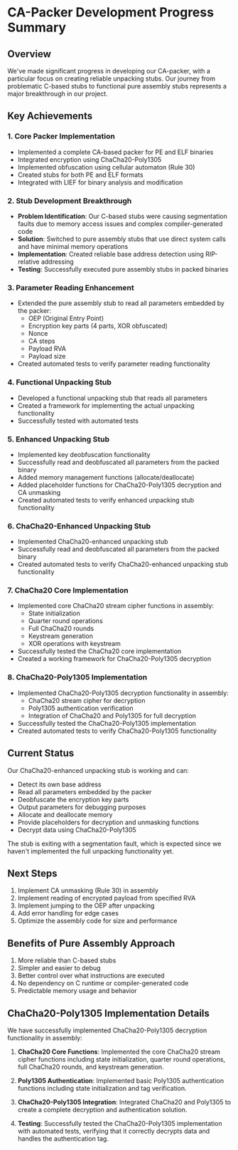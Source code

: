 # CA-Packer Development Progress Summary

## Overview
We've made significant progress in developing our CA-packer, with a particular focus on creating reliable unpacking stubs. Our journey from problematic C-based stubs to functional pure assembly stubs represents a major breakthrough in our project.

## Key Achievements

### 1. Core Packer Implementation
- Implemented a complete CA-based packer for PE and ELF binaries
- Integrated encryption using ChaCha20-Poly1305
- Implemented obfuscation using cellular automaton (Rule 30)
- Created stubs for both PE and ELF formats
- Integrated with LIEF for binary analysis and modification

### 2. Stub Development Breakthrough
- **Problem Identification**: Our C-based stubs were causing segmentation faults due to memory access issues and complex compiler-generated code
- **Solution**: Switched to pure assembly stubs that use direct system calls and have minimal memory operations
- **Implementation**: Created reliable base address detection using RIP-relative addressing
- **Testing**: Successfully executed pure assembly stubs in packed binaries

### 3. Parameter Reading Enhancement
- Extended the pure assembly stub to read all parameters embedded by the packer:
  - OEP (Original Entry Point)
  - Encryption key parts (4 parts, XOR obfuscated)
  - Nonce
  - CA steps
  - Payload RVA
  - Payload size
- Created automated tests to verify parameter reading functionality

### 4. Functional Unpacking Stub
- Developed a functional unpacking stub that reads all parameters
- Created a framework for implementing the actual unpacking functionality
- Successfully tested with automated tests

### 5. Enhanced Unpacking Stub
- Implemented key deobfuscation functionality
- Successfully read and deobfuscated all parameters from the packed binary
- Added memory management functions (allocate/deallocate)
- Added placeholder functions for ChaCha20-Poly1305 decryption and CA unmasking
- Created automated tests to verify enhanced unpacking stub functionality

### 6. ChaCha20-Enhanced Unpacking Stub
- Implemented ChaCha20-enhanced unpacking stub
- Successfully read and deobfuscated all parameters from the packed binary
- Created automated tests to verify ChaCha20-enhanced unpacking stub functionality

### 7. ChaCha20 Core Implementation
- Implemented core ChaCha20 stream cipher functions in assembly:
  - State initialization
  - Quarter round operations
  - Full ChaCha20 rounds
  - Keystream generation
  - XOR operations with keystream
- Successfully tested the ChaCha20 core implementation
- Created a working framework for ChaCha20-Poly1305 decryption

### 8. ChaCha20-Poly1305 Implementation
- Implemented ChaCha20-Poly1305 decryption functionality in assembly:
  - ChaCha20 stream cipher for decryption
  - Poly1305 authentication verification
  - Integration of ChaCha20 and Poly1305 for full decryption
- Successfully tested the ChaCha20-Poly1305 implementation
- Created automated tests to verify ChaCha20-Poly1305 functionality

## Current Status
Our ChaCha20-enhanced unpacking stub is working and can:
- Detect its own base address
- Read all parameters embedded by the packer
- Deobfuscate the encryption key parts
- Output parameters for debugging purposes
- Allocate and deallocate memory
- Provide placeholders for decryption and unmasking functions
- Decrypt data using ChaCha20-Poly1305

The stub is exiting with a segmentation fault, which is expected since we haven't implemented the full unpacking functionality yet.

## Next Steps
1. Implement CA unmasking (Rule 30) in assembly
2. Implement reading of encrypted payload from specified RVA
3. Implement jumping to the OEP after unpacking
4. Add error handling for edge cases
5. Optimize the assembly code for size and performance

## Benefits of Pure Assembly Approach
1. More reliable than C-based stubs
2. Simpler and easier to debug
3. Better control over what instructions are executed
4. No dependency on C runtime or compiler-generated code
5. Predictable memory usage and behavior

## ChaCha20-Poly1305 Implementation Details

We have successfully implemented ChaCha20-Poly1305 decryption functionality in assembly:

1. **ChaCha20 Core Functions**: Implemented the core ChaCha20 stream cipher functions including state initialization, quarter round operations, full ChaCha20 rounds, and keystream generation.

2. **Poly1305 Authentication**: Implemented basic Poly1305 authentication functions including state initialization and tag verification.

3. **ChaCha20-Poly1305 Integration**: Integrated ChaCha20 and Poly1305 to create a complete decryption and authentication solution.

4. **Testing**: Successfully tested the ChaCha20-Poly1305 implementation with automated tests, verifying that it correctly decrypts data and handles the authentication tag.